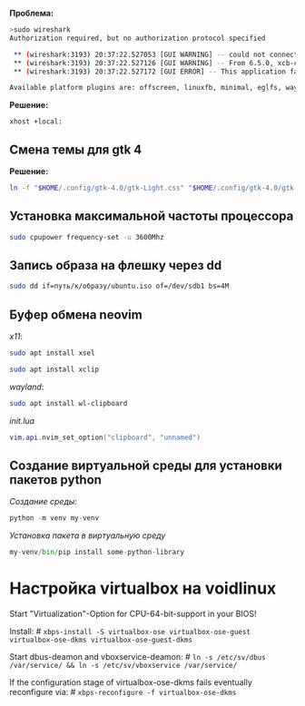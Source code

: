 **Проблема:**

```bash
>sudo wireshark                                                        6s
Authorization required, but no authorization protocol specified

 ** (wireshark:3193) 20:37:22.527053 [GUI WARNING] -- could not connect to display :0
 ** (wireshark:3193) 20:37:22.527126 [GUI WARNING] -- From 6.5.0, xcb-cursor0 or libxcb-cursor0 is needed to load the Qt xcb platform plugin.
 ** (wireshark:3193) 20:37:22.527172 [GUI ERROR] -- This application failed to start because no Qt platform plugin could be initialized. Reinstalling the application may fix this problem.

Available platform plugins are: offscreen, linuxfb, minimal, eglfs, wayland, vnc, xcb, vkkhrdisplay, minimalegl, wayland-egl.
```

**Решение:**

```
xhost +local:
```

## Смена темы для gtk 4

**Решение:**
```bash
ln -f "$HOME/.config/gtk-4.0/gtk-Light.css" "$HOME/.config/gtk-4.0/gtk.css"
```

## Установка максимальной частоты процессора

```bash
sudo cpupower frequency-set -u 3600Mhz
```

## Запись образа на флешку через dd

```bash
sudo dd if=путь/к/образу/ubuntu.iso of=/dev/sdb1 bs=4M
```

## Буфер обмена neovim

*x11*:
```bash
sudo apt install xsel
```

```bash
sudo apt install xclip
```

*wayland*:

```bash
sudo apt install wl-clipboard
```

*init.lua*

```lua
vim.api.nvim_set_option("clipboard", "unnamed")
```

## Создание виртуальной среды для установки пакетов python

*Создание среды:*
```python
python -m venv my-venv
```

*Установка пакета в виртуальную среду*

```python
my-venv/bin/pip install some-python-library
```


# Настройка virtualbox на voidlinux

Start "Virtualization"-Option for CPU-64-bit-support in your BIOS!

Install: # `xbps-install -S virtualbox-ose virtualbox-ose-guest virtualbox-ose-dkms virtualbox-ose-guest-dkms`

Start dbus-deamon and vboxservice-deamon: # `ln -s /etc/sv/dbus /var/service/ && ln -s /etc/sv/vboxservice /var/service/`

If the configuration stage of virtualbox-ose-dkms fails eventually reconfigure via: # `xbps-reconfigure -f virtualbox-ose-dkms`